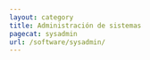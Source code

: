 ```yaml
---
layout: category
title: Administración de sistemas
pagecat: sysadmin
url: /software/sysadmin/
---
```

